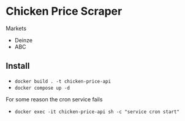 # Chicken Price Scraper
Markets
* Deinze
* ABC

## Install
* `docker build . -t chicken-price-api`
* `docker compose up -d`
  
For some reason the cron service fails
* `docker exec -it chicken-price-api sh -c "service cron start"`
